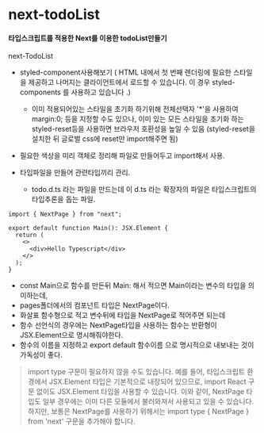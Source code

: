 # next-todoList

#### 타입스크립트를 적용한 Next를 이용한 todoList만들기

next-TodoList

- styled-component사용해보기
  ( HTML 내에서 첫 번째 렌더링에 필요한 스타일을 제공하고 나머지는 클라이언트에서 로드할 수 있습니다. 이 경우 styled-components 를 사용하고 있습니다 .)

  - 이미 적용되어있는 스타일을 초기화 하기위해 전체선택자 '\*'을 사용하여 margin:0; 등을 지정할 수도 있으나, 이미 있는 모든 스타일을 초기화 하는 styled-reset등을 사용하면 브라우저 호환성을 높일 수 있음 (styled-reset을 설치한 뒤 글로벌 css에 reset만 import해주면 됨)

- 필요한 색상을 미리 객체로 정리해 파일로 만들어두고 import해서 사용.
- 타입파일을 만들어 관련타입끼리 관리.
  - todo.d.ts 라는 파일을 만드는데 이 d.ts 라는 확장자의 파일은 타입스크립트의 타입추론을 돕는 파일.

```react
import { NextPage } from "next";

export default function Main(): JSX.Element {
  return (
    <>
      <div>Hello Typescript</div>
    </>
  );
}
```

- const Main으로 함수를 만든뒤 Main: 해서 적으면 Main이라는 변수의 타입을 의미하는데,
- pages폴더에서의 컴포넌트 타입은 NextPage이다.
- 화살표 함수형으로 적고 변수뒤에 타입을 NextPage로 적어주면 되는데
- 함수 선언식의 경우에는 NextPage타입을 사용하는 함수는 반환형이 JSX.Element으로 명시해줘야한다.
- 함수의 이름을 지정하고 export default 함수이름 으로 명시적으로 내보내는 것이 가독성이 좋다.

> import type 구문이 필요하지 않을 수도 있습니다. 예를 들어, 타입스크립트 환경에서 JSX.Element 타입은 기본적으로 내장되어 있으므로, import React 구문 없이도 JSX.Element 타입을 사용할 수 있습니다. 이와 같이, NextPage 타입도 일부 경우에는 이미 다른 모듈에서 불러와져서 사용되고 있을 수 있습니다. 하지만, 보통은 NextPage를 사용하기 위해서는 import type { NextPage } from 'next' 구문을 추가해야 합니다.
